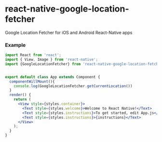 # react-native-google-location-fetcher
Google Location Fetcher for iOS and Android React-Native apps

### Example

```jsx
import React from 'react';
import { View, Image } from 'react-native';
import {GoogleLocationFetcher} from 'react-native-google-location-fetcher'


export default class App extends Component {
  componentWillMount(){
    console.log(GoogleLocationFetcher.getCurrentLocation())
  }
  render() {
    return (
      <View style={styles.container}>
        <Text style={styles.welcome}>Welcome to React Native!</Text>
        <Text style={styles.instructions}>To get started, edit App.js</Text>
        <Text style={styles.instructions}>{instructions}</Text>
      </View>
    );
  }
}


```


<!-- ### Installation

1. ```npm install react-native-google-places-autocomplete --save```
2. Get your [Google Places API keys](https://developers.google.com/places/) and enable "Google Places API Web Service" (NOT Android or iOS) in the console.
3. Enable "Google Maps Geocoding API" if you want to use GoogleReverseGeocoding for Current Location -->

